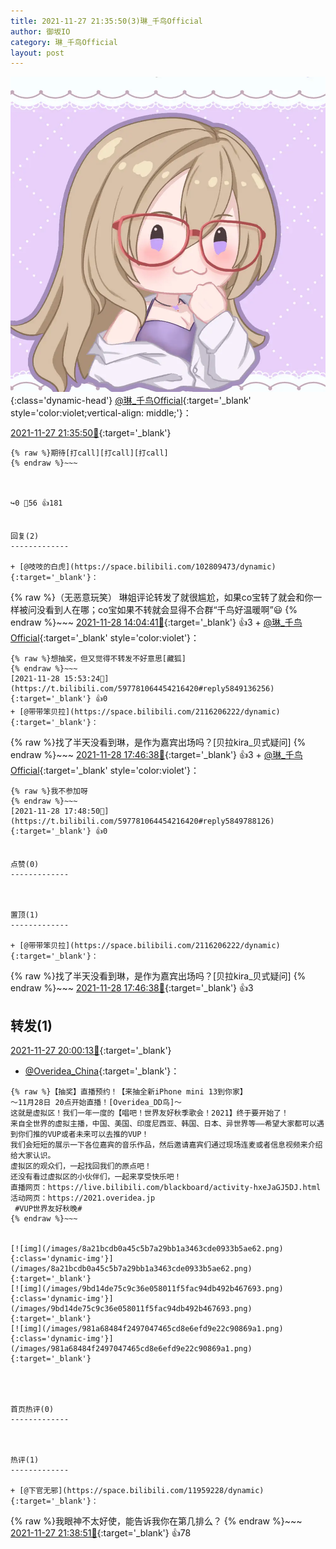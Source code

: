 ```yaml
---
title: 2021-11-27 21:35:50(3)琳_千鸟Official
author: 御坂IO
category: 琳_千鸟Official
layout: post
---
```


![img](/images/c0a88f85ebd0d056f37b114e0748e69556c8b488.jpg){:class='dynamic-head'}
[@琳_千鸟Official](https://space.bilibili.com/1620923329/dynamic){:target='_blank' style='color:violet;vertical-align: middle;'}：

[2021-11-27 21:35:50🔗](https://t.bilibili.com/597781064454216420){:target='_blank'}

~~~
{% raw %}期待[打call][打call][打call]
{% endraw %}~~~



↪️0 💬56 👍181


回复(2)
-------------

+ [@吱吱的白虎](https://space.bilibili.com/102809473/dynamic){:target='_blank'}：
~~~
{% raw %}（无恶意玩笑）
琳姐评论转发了就很尴尬，如果co宝转了就会和你一样被问没看到人在哪；co宝如果不转就会显得不合群“千鸟好温暖啊”😃
{% endraw %}~~~
[2021-11-28 14:04:41🔗](https://t.bilibili.com/597781064454216420#reply93576870944){:target='_blank'} 👍3
    + [@琳_千鸟Official](https://space.bilibili.com/1620923329/dynamic){:target='_blank' style='color:violet'}：
~~~
{% raw %}想抽奖，但又觉得不转发不好意思[藏狐]
{% endraw %}~~~
[2021-11-28 15:53:24🔗](https://t.bilibili.com/597781064454216420#reply5849136256){:target='_blank'} 👍0
+ [@带带笨贝拉](https://space.bilibili.com/2116206222/dynamic){:target='_blank'}：
~~~
{% raw %}找了半天没看到琳，是作为嘉宾出场吗？[贝拉kira_贝式疑问]
{% endraw %}~~~
[2021-11-28 17:46:38🔗](https://t.bilibili.com/597781064454216420#reply93596440128){:target='_blank'} 👍3
    + [@琳_千鸟Official](https://space.bilibili.com/1620923329/dynamic){:target='_blank' style='color:violet'}：
~~~
{% raw %}我不参加呀
{% endraw %}~~~
[2021-11-28 17:48:50🔗](https://t.bilibili.com/597781064454216420#reply5849788126){:target='_blank'} 👍0


点赞(0)
-------------



置顶(1)
-------------

+ [@带带笨贝拉](https://space.bilibili.com/2116206222/dynamic){:target='_blank'}：
~~~
{% raw %}找了半天没看到琳，是作为嘉宾出场吗？[贝拉kira_贝式疑问]
{% endraw %}~~~
[2021-11-28 17:46:38🔗](https://t.bilibili.com/597781064454216420#reply93596440128){:target='_blank'} 👍3


转发(1)
-------------

[2021-11-27 20:00:13🔗](https://t.bilibili.com/597756424231863394){:target='_blank'}
+ [@Overidea_China](https://space.bilibili.com/18149131/dynamic){:target='_blank'}：
~~~
{% raw %}‍【抽奖】直播预约！【来抽全新iPhone mini 13到你家】
～11月28日 20点开始直播！[Overidea_DD鸟]～ 
这就是虚拟区！我们一年一度的【唱吧！世界友好秋季歌会！2021】终于要开始了！
来自全世界的虚拟主播，中国、美国、印度尼西亚、韩国、日本、异世界等——希望大家都可以遇到你们推的VUP或者未来可以去推的VUP！
我们会短短的展示一下各位嘉宾的音乐作品，然后邀请嘉宾们通过现场连麦或者信息视频来介绍给大家认识。
虚拟区的观众们，一起找回我们的原点吧！
还没有看过虚拟区的小伙伴们，一起来享受快乐吧！ 
直播网页：https://live.bilibili.com/blackboard/activity-hxeJaGJ5DJ.html
活动网页：https://2021.overidea.jp
 #VUP世界友好秋晚#
{% endraw %}~~~


[![img](/images/8a21bcdb0a45c5b7a29bb1a3463cde0933b5ae62.png){:class='dynamic-img'}](/images/8a21bcdb0a45c5b7a29bb1a3463cde0933b5ae62.png){:target='_blank'}
[![img](/images/9bd14de75c9c36e058011f5fac94db492b467693.png){:class='dynamic-img'}](/images/9bd14de75c9c36e058011f5fac94db492b467693.png){:target='_blank'}
[![img](/images/981a68484f2497047465cd8e6efd9e22c90869a1.png){:class='dynamic-img'}](/images/981a68484f2497047465cd8e6efd9e22c90869a1.png){:target='_blank'}




首页热评(0)
-------------



热评(1)
-------------

+ [@下官无邪](https://space.bilibili.com/11959228/dynamic){:target='_blank'}：
~~~
{% raw %}我眼神不太好使，能告诉我你在第几排么？
{% endraw %}~~~
[2021-11-27 21:38:51🔗](https://t.bilibili.com/597781064454216420#reply93513122912){:target='_blank'} 👍78


